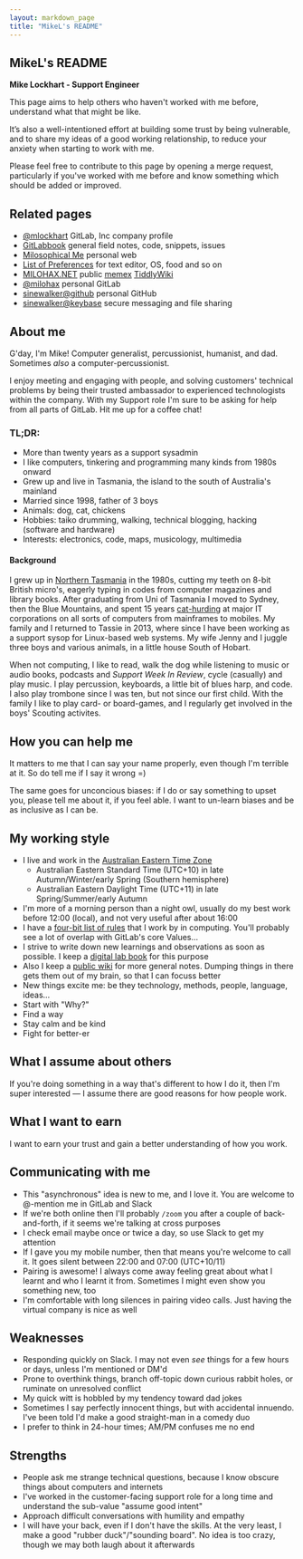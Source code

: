 ```yaml
---
layout: markdown_page
title: "MikeL's README"
---
```


<!-- This template will help you build out your very own GitLab README, a great tool for transparently letting others know what it's like to work with you, and how you prefer to be communicated with. Each section is optional. You can remove those you aren't comfortable filling out, and add sections that are germane to you. --> 

## MikeL's README

**Mike Lockhart - Support Engineer** 

This page aims to help others who haven't worked with me before, understand what that might be like. 

It’s also a well-intentioned effort at building some trust by being vulnerable, and to share my ideas of a good working relationship, to reduce your anxiety when starting to work with me.

Please feel free to contribute to this page by opening a merge request, particularly if you've worked with me before and know something which should be added or improved. 

## Related pages

 * [@mlockhart](https://gitlab.com/mlockhart) GitLab, Inc company profile
 * [GitLabbook](https://gitlab.com/mlockhart/lab) general field notes, code, snippets, issues
 * [Milosophical Me](https://milosophical.me) personal web
 * [List of Preferences](https://milosophical.me/pg/preferences.html) for text editor, OS, food and so on
 * [MILOHAX.NET](https://milohax.net) public [memex](https://en.wikipedia.org/wiki/Memex) [TiddlyWiki](https://en.wikipedia.org/wiki/TiddlyWiki)
 * [@milohax](https://gitlab.com/milohax) personal GitLab
 * [sinewalker@github](https://github.com/sinewalker) personal GitHub
 * [sinewalker@keybase](https://keybase.io/sinewalker) secure messaging and file sharing

## About me

<!-- Consider embedding a video of you working or being interviewed, along with 5-10 bullet points outlining interesting tidbits about you and your interests. Focus these on non-work attributes. Also, add detail on what GitLab values and sub-values resonate most with you. This enables ice-breakers to occur ahead of meetings. -->

G'day, I'm Mike! Computer generalist, percussionist, humanist, and dad. Sometimes _also_ a computer-percussionist.

I enjoy meeting and engaging with people, and solving customers' technical problems by being their trusted ambassador to experienced technologists within the company. With my Support role I'm sure to be asking for help from all parts of GitLab. Hit me up for a coffee chat!

### TL;DR:

 * More than twenty years as a support sysadmin
 * I like computers, tinkering and programming many kinds from 1980s onward
 * Grew up and live in Tasmania, the island to the south of Australia's mainland
 * Married since 1998, father of 3 boys
 * Animals: dog, cat, chickens
 * Hobbies: taiko drumming, walking, technical blogging, hacking (software and hardware)
 * Interests: electronics, code, maps, musicology, multimedia

#### Background
 
I grew up in [Northern Tasmania](https://www.google.com/maps/@-38.8597166,146.4518042,7z) in the 1980s, cutting my teeth on 8-bit British micro's, eagerly typing in codes from computer magazines and library books. After graduating from Uni of Tasmania I moved to Sydney, then the Blue Mountains, and spent 15 years [cat-hurding](https://www.youtube.com/watch?v=Ns_eDz3PUaI) at major IT corporations on all sorts of computers from mainframes to mobiles. My family and I returned to Tassie in 2013, where since I have been working as a support sysop for Linux-based web systems. My wife Jenny and I juggle three boys and various animals, in a little house South of Hobart.

When not computing, I like to read, walk the dog while listening to music or audio books, podcasts and _Support Week In Review_, cycle (casually) and play music. I play percussion, keyboards, a little bit of blues harp, and code. I also play trombone since I was ten, but not since our first child. With the family I like to play card- or board-games, and I regularly get involved in the boys' Scouting activites.

## How you can help me

<!-- Add 5-10 bullet points on what others can do to make your life easier when working with you. Strive to include elements that are nonobvious, or that people would not typically think to ask or consult you about. This enables others to be more efficient in helping you in a way that feels like help. -->

It matters to me that I can say your name properly, even though I'm terrible at it. So do tell me if I say it wrong =)

The same goes for unconcious biases: if I do or say something to upset you, please tell me about it, if you feel able. I want to un-learn biases and be as inclusive as I can be.

## My working style

<!-- Add 5-10 bullets on how you prefer to work, interact with others, and learn. You may optionally include intel from Strength Deployment Inventory, Myers—Briggs, etc. This is most effective when you are precise and specific about your norms, assumptions, and expectations. If you are unsure what would be helpful here, ask your colleagues for their input. You may learn something from listening to outside perspective! -->

 * I live and work in the [Australian Eastern Time Zone](https://www.timeanddate.com/worldclock/converter.html?iso=20200726T120000&p1=396)
   * Australian Eastern Standard Time (UTC+10) in late Autumn/Winter/early Spring (Southern hemisphere)
   * Australian Eastern Daylight Time (UTC+11) in late Spring/Summer/early Autumn
 * I'm more of a morning person than a night owl, usually do my best work before 12:00 (local), and not very useful after about 16:00
 * I have a [four-bit list of rules](https://milosophical.me/pg/4-bit-rules.html) that I work by in computing. You'll probably see a lot of overlap with GitLab's core Values&hellip;
 * I strive to write down new learnings and observations as soon as possible. I keep a [digital lab book](https://gitlab.com/mlockhart/lab) for this purpose
 * Also I keep a [public wiki](https://milohax.net) for more general notes. Dumping things in there gets them out of my brain, so that I can focuss better
 * New things excite me: be they technology, methods, people, language, ideas&hellip;
 * Start with "Why?"
 * Find a way
 * Stay calm and be kind
 * Fight for better-er

## What I assume about others

<!-- Add 5-10 bullets on the assumptions you typically hold when working with others. Strive to be as open with these as possible, so others understand your perspective when engaging with you on projects. Remember, the honesty put forth in these answers enables others to be more understanding and empathetic. -->

If you're doing something in a way that's different to how I do it, then I'm super interested &mdash; I assume there are good reasons for how people work.

## What I want to earn

<!-- Consider 3-5 bullets on your goals for earning things like trust and respect, or a broader understanding of new topics. This enables others to understand what motivates you. -->

I want to earn your trust and gain a better understanding of how you work.

## Communicating with me

<!-- Consider 5-10 bullets on your communication preferences. This includes traditional styles such as verbal, textual, and visual, but you are encouraged to be precise. You can mention things like routine, availability, your travel habits, etc. This helps others understand why you communicate in the manner than you do, and it enables them to tailor their communication in a way that resonates most with you. -->

 * This "asynchronous" idea is new to me, and I love it. You are welcome to @-mention me in GitLab and Slack
 * If we're both online then I'll probably `/zoom` you after a couple of back-and-forth, if it seems we're talking at cross purposes
 * I check email maybe once or twice a day, so use Slack to get my attention
 * If I gave you my mobile number, then that means you're welcome to call it. It goes silent between 22:00 and 07:00 (UTC+10/11)
 * Pairing is awesome! I always come away feeling great about what I learnt and who I learnt it from. Sometimes I might even show you something new, too
 * I'm comfortable with long silences in pairing video calls. Just having the virtual company is nice as well

## Weaknesses

<!-- These may be covered in the above sections. If you prefer a section devoted to strengths and weaknesses, this will enable others to lean on your areas of published expertise and offer support in weak areas without passing judgment. -->

 * Responding quickly on Slack. I may not even _see_ things for a few hours or days, unless I'm mentioned or DM'd
 * Prone to overthink things, branch off-topic down curious rabbit holes, or ruminate on unresolved conflict
 * My quick witt is hobbled by my tendency toward dad jokes
 * Sometimes I say perfectly innocent things, but with accidental innuendo. I've been told I'd make a good straight-man in a comedy duo
 * I prefer to think in 24-hour times; AM/PM confuses me no end

## Strengths

 * People ask me strange technical questions, because I know obscure things about computers and internets
 * I've worked in the customer-facing support role for a long time and understand the sub-value "assume good intent"
 * Approach difficult conversations with humility and empathy
 * I will have your back, even if I don't have the skills. At the very least, I make a good "rubber duck"/"sounding board". No idea is too crazy, though we may both laugh about it afterwards

